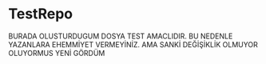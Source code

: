 # TestRepo
BURADA OLUSTURDUGUM DOSYA TEST AMACLIDIR.
BU NEDENLE YAZANLARA EHEMMİYET VERMEYİNİZ.
AMA SANKİ DEĞİŞİKLİK OLMUYOR
OLUYORMUS YENİ GÖRDÜM

